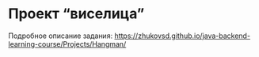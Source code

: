 # Проект “виселица”
Подробное описание задания: https://zhukovsd.github.io/java-backend-learning-course/Projects/Hangman/
